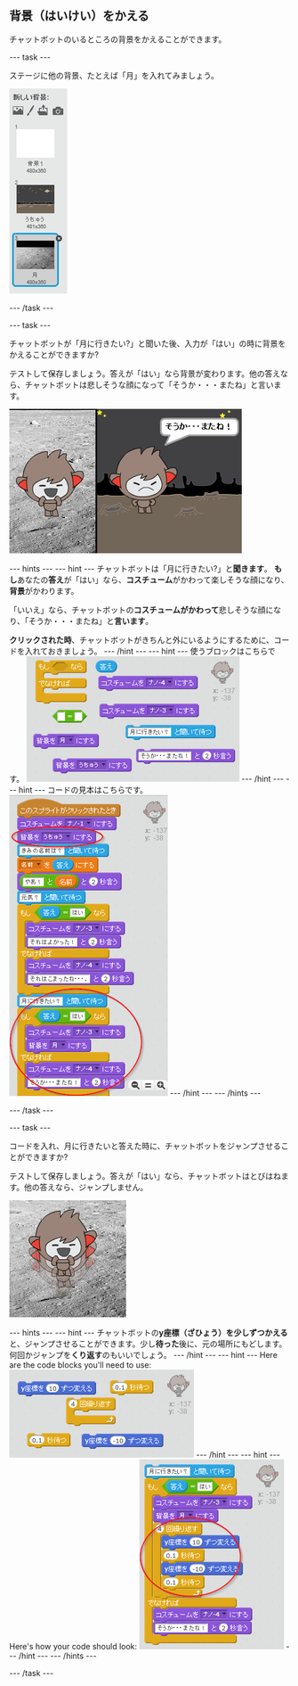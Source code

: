 ## 背景（はいけい）をかえる

チャットボットのいるところの背景をかえることができます。

\--- task \---

ステージに他の背景、たとえば「月」を入れてみましょう。

![Adding a 'moon' backdrop](images/chatbot-moon.png)

\--- /task \---

\--- task \---

チャットボットが「月に行きたい?」と聞いた後、入力が「はい」の時に背景をかえることができますか?

テストして保存しましょう。答えが「はい」なら背景が変わります。他の答えなら、チャットボットは悲しそうな顔になって「そうか・・・またね」と言います。

![Testing a changing backdrop](images/chatbot-backdrop-test.png)

\--- hints \--- \--- hint \--- チャットボットは「月に行きたい?」と**聞きます**。 **もし**あなたの**答え**が「はい」なら、**コスチューム**がかわって楽しそうな顔になり、**背景**がかわります。

「いいえ」なら、チャットボットの**コスチュームがかわって**悲しそうな顔になり、「そうか・・・またね」と**言います**。

**クリックされた時**、チャットボットがきちんと外にいるようにするために、コードを入れておきましょう。 \--- /hint \--- \--- hint \--- 使うブロックはこちらです。 ![Blocks for changing the backdrop](images/chatbot-backdrop-blocks.png) \--- /hint \--- \--- hint \--- コードの見本はこちらです。 ![Code for changing the backdrop](images/chatbot-backdrop-code.png) \--- /hint \--- \--- /hints \---

\--- /task \---

\--- task \---

コードを入れ、月に行きたいと答えた時に、チャットボットをジャンプさせることができますか?

テストして保存しましょう。答えが「はい」なら、チャットボットはとびはねます。他の答えなら、ジャンプしません。

![Testing a jumping ChatBot](images/chatbot-jump-test.png)

\--- hints \--- \--- hint \--- チャットボットの**y座標（ざひょう）**を少しずつ**かえる**と、ジャンプさせることができます。少し**待った**後に、元の場所にもどします。 何回かジャンプを**くり返す**のもいいでしょう。 \--- /hint \--- \--- hint \--- Here are the code blocks you'll need to use: ![Blocks for a jumping ChatBot](images/chatbot-jump-blocks.png) \--- /hint \--- \--- hint \--- Here's how your code should look: ![Code for a jumping ChatBot](images/chatbot-jump-code.png) \--- /hint \--- \--- /hints \---

\--- /task \---